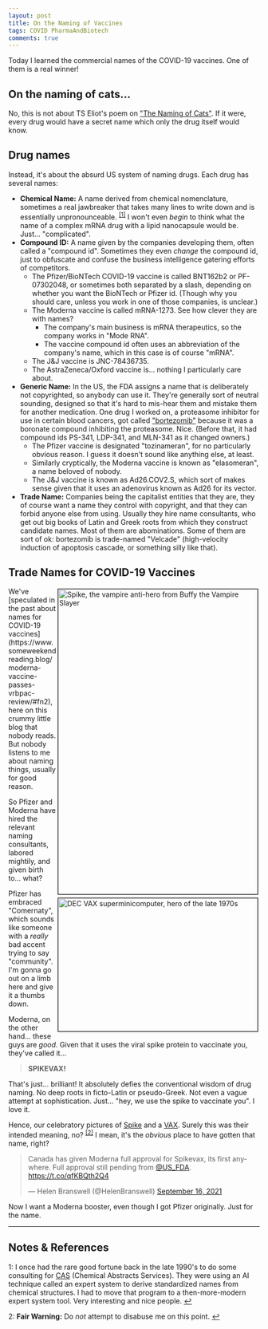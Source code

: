 ```yaml
---
layout: post
title: On the Naming of Vaccines
tags: COVID PharmaAndBiotech
comments: true
---
```


Today I learned the commercial names of the COVID-19 vaccines.  One of them is a real
winner!  


## On the naming of cats&hellip;

No, this is not about TS Eliot's poem on 
["The Naming of Cats"](https://poets.org/poem/naming-cats).  If it were, every drug
would have a secret name which only the drug itself would know.  


## Drug names  

Instead, it's about the absurd US system of naming drugs.  Each drug has several names:  

- __Chemical Name:__ A name derived from chemical nomenclature, sometimes a real jawbreaker
  that takes many lines to write down and is essentially unpronounceable. <sup id="fn1a">[[1]](#fn1)</sup> 
  I won't even _begin_ to think what the name of a complex mRNA drug with a lipid
  nanocapsule would be.  Just&hellip; "complicated".  
- __Compound ID:__ A name given by the companies developing them, often called a "compound
  id".  Sometimes they even _change_ the compound id, just to obfuscate and confuse the
  business intelligence gatering efforts of competitors.  
  - The Pfizer/BioNTech COVID-19 vaccine is called BNT162b2 or PF-07302048, or sometimes
    both separated by a slash, depending on whether you want the BioNTech or Pfizer id.
    (Though why you should care, unless you work in one of those companies, is unclear.)  
  - The Moderna vaccine is called mRNA-1273.  See how clever they are with names?  
    - The company's main business is mRNA therapeutics, so the company works in "Mode
      RNA".  
    - The vaccine compound id often uses an abbreviation of the company's name, which in this
      case is of course "mRNA".  
  - The J&amp;J vaccine is JNC-78436735. 
  - The AstraZeneca/Oxford vaccine is&hellip; nothing I particularly care about.  
- __Generic Name:__ In the US, the FDA assigns a name that is deliberately not
  copyrighted, so anybody can use it.  They're generally sort of neutral sounding,
  designed so that it's hard to mis-hear them and mistake them for another medication.
  One drug I worked on, a proteasome inhibitor for use in certain blood cancers, got
  called ["bortezomib"](https://pubchem.ncbi.nlm.nih.gov/compound/Bortezomib) because it
  was a boronate compound inhibiting the proteasome.  Nice.  (Before that, it
  had compound ids PS-341, LDP-341, and MLN-341 as it changed owners.)  
  - The Pfizer vaccine is designated "tozinameran", for no particularly obvious reason.  I
    guess it doesn't sound like anything else, at least.  
  - Similarly cryptically, the Moderna vaccine is known as "elasomeran", a name beloved of
    nobody.  
  - The J&amp;J vaccine is known as Ad26.COV2.S, which sort of makes sense given that it
    uses an adenovirus known as Ad26 for its vector.  
- __Trade Name:__ Companies being the capitalist entities that they are, they of course
  want a name they control with copyright, and that they can forbid anyone else from
  using.  Usually they hire name consultants, who get out big books of Latin and Greek
  roots from which they construct candidate names.  Most of them are abominations.  Some
  of them are sort of ok: bortezomib is trade-named "Velcade" (high-velocity induction of
  apoptosis cascade, or something silly like that).  


## Trade Names for COVID-19 Vaccines  

<img src="{{ site.baseurl }}/images/spike.jpg" width="400" height="612" alt="Spike, the vampire anti-hero from Buffy the Vampire Slayer" title = "Spike, the vampire anti-hero from Buffy the Vampire Slayer" style="float: right; margin: 3px 3px 3px 3px; border: 1px solid #000000;">
<img src="{{ site.baseurl }}/images/vax.jpg" width="400" height="267" alt="DEC VAX superminicomputer, hero of the late 1970s" title = "DEC VAX superminicomputer, hero of the late 1970s" style="float: right; margin: 3px 3px 3px 3px; border: 1px solid #000000;">
We've [speculated in the past about names for COVID-19 vaccines](https://www.someweekendreading.blog/moderna-vaccine-passes-vrbpac-review/#fn2), 
here on this crummy little blog that nobody reads.  But nobody listens to me about naming
things, usually for good reason.  

So Pfizer and Moderna have hired the relevant naming consultants, labored mightily, and
given birth to&hellip; what?  

Pfizer has embraced "Comernaty", which sounds like someone with a _really_ bad accent
trying to say "community".  I'm gonna go out on a limb here and give it a thumbs down.  

Moderna, on the other hand&hellip; these guys are _good._  Given that it uses the viral
spike protein to vaccinate you, they've called it...

> __SPIKEVAX!__  

That's just&hellip; brilliant!  It absolutely defies the conventional wisdom of drug
naming.  No deep roots in ficto-Latin or pseudo-Greek.  Not even a vague attempt at
sophistication.  Just&hellip; "hey, we use the spike to vaccinate you".  I love it.  

Hence, our celebratory pictures of [Spike](https://en.wikipedia.org/wiki/Spike_(Buffy_the_Vampire_Slayer)) and a [VAX](https://en.wikipedia.org/wiki/VAX).  Surely this was their intended meaning, no? <sup id="fn2a">[[2]](#fn2)</sup>  I mean, it's the _obvious_ place to have gotten that name, right?  

<blockquote class="twitter-tweet">
  <p lang="en" dir="ltr">
    Canada has given Moderna full approval for Spikevax, its first anywhere. Full approval
    still pending from <a href="https://twitter.com/US_FDA?ref_src=twsrc%5Etfw">@US_FDA</a>.
    <a href="https://t.co/qfKBQth2Q4">https://t.co/qfKBQth2Q4</a>
  </p>&mdash; Helen Branswell (@HelenBranswell) <a href="https://twitter.com/HelenBranswell/status/1438546837116436485?ref_src=twsrc%5Etfw">September 16, 2021</a>
</blockquote>
<script async src="https://platform.twitter.com/widgets.js"></script>

Now I want a Moderna booster, even though I got Pfizer originally.  Just for the name.  

---

## Notes &amp; References  

<!--
<sup id="fn1a">[[1]](#fn1)</sup>

<a id="fn1">1</a>: *** [↩](#fn1a)  

<img src="{{ site.baseurl }}/images/***" width="400" height="***" alt="***" title = "***" style="float: right; margin: 3px 3px 3px 3px; border: 1px solid #000000;">

<iframe width="400" height="224" src="***" allow="accelerometer; encrypted-media; gyroscope; picture-in-picture" allowfullscreen style="float: right; margin: 3px 3px 3px 3px; border: 1px solid #000000;"></iframe>
-->

<a id="fn1">1</a>: I once had the rare good fortune back in the late 1990's to do some consulting for [CAS](https://www.cas.org) (Chemical Abstracts Services).  They were using an AI technique called an expert system to derive standardized names from chemical structures.  I had to move that program to a then-more-modern expert system tool.  Very interesting and nice people. [↩](#fn1a)  

<a id="fn2">2</a>: __Fair Warning:__ Do _not_ attempt to disabuse me on this point. [↩](#fn2a)  
